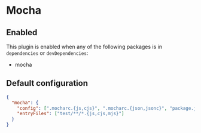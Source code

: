 # Mocha

## Enabled

This plugin is enabled when any of the following packages is in `dependencies` or `devDependencies`:

- mocha

## Default configuration

```json
{
  "mocha": {
    "config": [".mocharc.{js,cjs}", ".mocharc.{json,jsonc}", "package.json"],
    "entryFiles": ["test/**/*.{js,cjs,mjs}"]
  }
}
```
